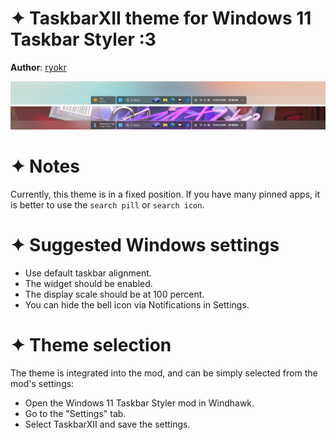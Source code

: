 # ✦ TaskbarXII theme for Windows 11 Taskbar Styler :3

**Author**: [ryokr](https://github.com/ryokr)

![Demontration](preview1.png)
![Demontration](preview2.png)

# ✦ Notes

Currently, this theme is in a fixed position. If you have many pinned apps, it is better to use the `search pill` or `search icon`.

# ✦ Suggested Windows settings

- Use default taskbar alignment.
- The widget should be enabled.
- The display scale should be at 100 percent.
- You can hide the bell icon via Notifications in Settings.


# ✦ Theme selection

The theme is integrated into the mod, and can be simply selected from the mod's settings:

* Open the Windows 11 Taskbar Styler mod in Windhawk.
* Go to the "Settings" tab.
* Select TaskbarXII and save the settings.